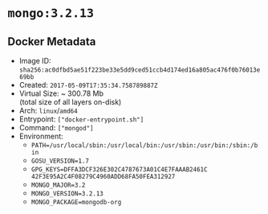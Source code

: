 # `mongo:3.2.13`

## Docker Metadata

- Image ID: `sha256:ac0dfbd5ae51f223be33e5dd9ced51ccb4d174ed16a805ac476f0b76013e69bb`
- Created: `2017-05-09T17:35:34.758789887Z`
- Virtual Size: ~ 300.78 Mb  
  (total size of all layers on-disk)
- Arch: `linux`/`amd64`
- Entrypoint: `["docker-entrypoint.sh"]`
- Command: `["mongod"]`
- Environment:
  - `PATH=/usr/local/sbin:/usr/local/bin:/usr/sbin:/usr/bin:/sbin:/bin`
  - `GOSU_VERSION=1.7`
  - `GPG_KEYS=DFFA3DCF326E302C4787673A01C4E7FAAAB2461C 	42F3E95A2C4F08279C4960ADD68FA50FEA312927`
  - `MONGO_MAJOR=3.2`
  - `MONGO_VERSION=3.2.13`
  - `MONGO_PACKAGE=mongodb-org`
